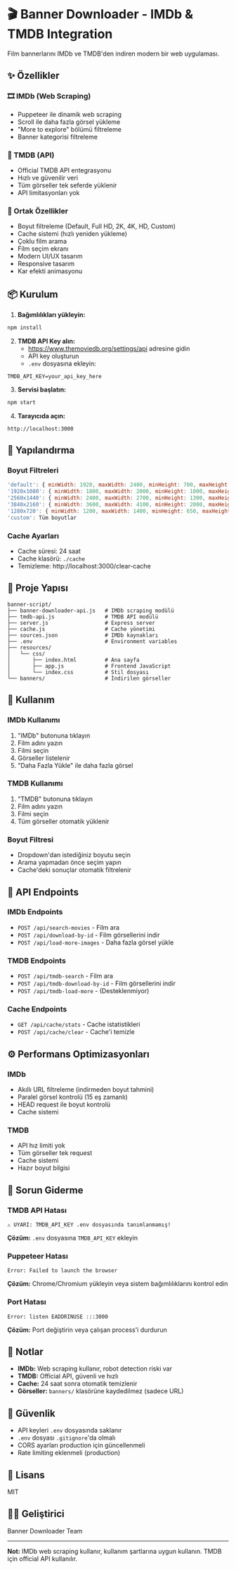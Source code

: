 # 🎬 Banner Downloader - IMDb & TMDB Integration

Film bannerlarını IMDb ve TMDB'den indiren modern bir web uygulaması.

## ✨ Özellikler

### 🎞️ IMDb (Web Scraping)
- Puppeteer ile dinamik web scraping
- Scroll ile daha fazla görsel yükleme
- "More to explore" bölümü filtreleme
- Banner kategorisi filtreleme

### 🎥 TMDB (API)
- Official TMDB API entegrasyonu
- Hızlı ve güvenilir veri
- Tüm görseller tek seferde yüklenir
- API limitasyonları yok

### 🎨 Ortak Özellikler
- Boyut filtreleme (Default, Full HD, 2K, 4K, HD, Custom)
- Cache sistemi (hızlı yeniden yükleme)
- Çoklu film arama
- Film seçim ekranı
- Modern UI/UX tasarım
- Responsive tasarım
- Kar efekti animasyonu

## 📦 Kurulum

1. **Bağımlılıkları yükleyin:**
```bash
npm install
```

2. **TMDB API Key alın:**
   - https://www.themoviedb.org/settings/api adresine gidin
   - API key oluşturun
   - `.env` dosyasına ekleyin:

```env
TMDB_API_KEY=your_api_key_here
```

3. **Servisi başlatın:**
```bash
npm start
```

4. **Tarayıcıda açın:**
```
http://localhost:3000
```

## 🔧 Yapılandırma

### Boyut Filtreleri
```javascript
'default': { minWidth: 1920, maxWidth: 2400, minHeight: 700, maxHeight: 1400 }
'1920x1080': { minWidth: 1800, maxWidth: 2000, minHeight: 1000, maxHeight: 1180 }
'2560x1440': { minWidth: 2400, maxWidth: 2700, minHeight: 1300, maxHeight: 1580 }
'3840x2160': { minWidth: 3600, maxWidth: 4100, minHeight: 2000, maxHeight: 2300 }
'1280x720': { minWidth: 1200, maxWidth: 1400, minHeight: 650, maxHeight: 800 }
'custom': Tüm boyutlar
```

### Cache Ayarları
- Cache süresi: 24 saat
- Cache klasörü: `./cache`
- Temizleme: http://localhost:3000/clear-cache

## 📁 Proje Yapısı

```
banner-script/
├── banner-downloader-api.js   # IMDb scraping modülü
├── tmdb-api.js                # TMDB API modülü
├── server.js                  # Express server
├── cache.js                   # Cache yönetimi
├── sources.json               # IMDb kaynakları
├── .env                       # Environment variables
├── resources/
│   └── css/
│       ├── index.html         # Ana sayfa
│       ├── app.js             # Frontend JavaScript
│       └── index.css          # Stil dosyası
└── banners/                   # İndirilen görseller
```

## 🚀 Kullanım

### IMDb Kullanımı
1. "IMDb" butonuna tıklayın
2. Film adını yazın
3. Filmi seçin
4. Görseller listelenir
5. "Daha Fazla Yükle" ile daha fazla görsel

### TMDB Kullanımı
1. "TMDB" butonuna tıklayın
2. Film adını yazın
3. Filmi seçin
4. Tüm görseller otomatik yüklenir

### Boyut Filtresi
- Dropdown'dan istediğiniz boyutu seçin
- Arama yapmadan önce seçim yapın
- Cache'deki sonuçlar otomatik filtrelenir

## 🎯 API Endpoints

### IMDb Endpoints
- `POST /api/search-movies` - Film ara
- `POST /api/download-by-id` - Film görsellerini indir
- `POST /api/load-more-images` - Daha fazla görsel yükle

### TMDB Endpoints
- `POST /api/tmdb-search` - Film ara
- `POST /api/tmdb-download-by-id` - Film görsellerini indir
- `POST /api/tmdb-load-more` - (Desteklenmiyor)

### Cache Endpoints
- `GET /api/cache/stats` - Cache istatistikleri
- `POST /api/cache/clear` - Cache'i temizle

## ⚙️ Performans Optimizasyonları

### IMDb
- Akıllı URL filtreleme (indirmeden boyut tahmini)
- Paralel görsel kontrolü (15 eş zamanlı)
- HEAD request ile boyut kontrolü
- Cache sistemi

### TMDB
- API hız limiti yok
- Tüm görseller tek request
- Cache sistemi
- Hazır boyut bilgisi

## 🐛 Sorun Giderme

### TMDB API Hatası
```
⚠️ UYARI: TMDB_API_KEY .env dosyasında tanımlanmamış!
```
**Çözüm:** `.env` dosyasına `TMDB_API_KEY` ekleyin

### Puppeteer Hatası
```
Error: Failed to launch the browser
```
**Çözüm:** Chrome/Chromium yükleyin veya sistem bağımlılıklarını kontrol edin

### Port Hatası
```
Error: listen EADDRINUSE :::3000
```
**Çözüm:** Port değiştirin veya çalışan process'i durdurun

## 📝 Notlar

- **IMDb:** Web scraping kullanır, robot detection riski var
- **TMDB:** Official API, güvenli ve hızlı
- **Cache:** 24 saat sonra otomatik temizlenir
- **Görseller:** `banners/` klasörüne kaydedilmez (sadece URL)

## 🔐 Güvenlik

- API keyleri `.env` dosyasında saklanır
- `.env` dosyası `.gitignore`'da olmalı
- CORS ayarları production için güncellenmeli
- Rate limiting eklenmeli (production)

## 📄 Lisans

MIT

## 👨‍💻 Geliştirici

Banner Downloader Team

---

**Not:** IMDb web scraping kullanır, kullanım şartlarına uygun kullanın. TMDB için official API kullanılır.
